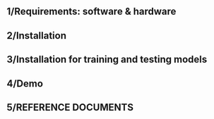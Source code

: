 ## 1/Requirements: software & hardware
## 2/Installation
## 3/Installation for training and testing models
## 4/Demo
## 5/REFERENCE DOCUMENTS
